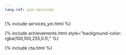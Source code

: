 ```yaml
---
lang-ref: yin-services
---
```

{% include services_yin.html %}

{% include achievements.html style="background-color: rgba(100,100,255,0.1);" %}

{% include cta.html %}